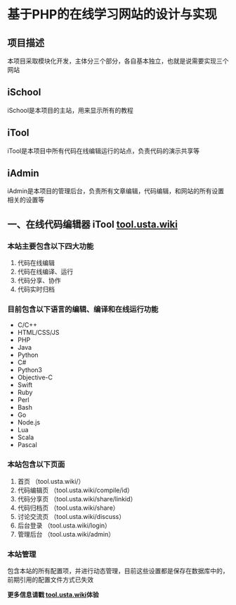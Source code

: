 基于PHP的在线学习网站的设计与实现
=============

## 项目描述
本项目采取模块化开发，主体分三个部分，各自基本独立，也就是说需要实现三个网站
	
## iSchool
iSchool是本项目的主站，用来显示所有的教程

## iTool
iTool是本项目中所有代码在线编辑运行的站点，负责代码的演示共享等

## iAdmin
iAdmin是本项目的管理后台，负责所有文章编辑，代码编辑，和网站的所有设置相关的设置等

## 一、在线代码编辑器 iTool  [tool.usta.wiki](http://tool.usta.wiki/)

### 本站主要包含以下四大功能

1. 代码在线编辑
2. 代码在线编译、运行
3. 代码分享、协作
4. 代码实时归档

### 目前包含以下语言的编辑、编译和在线运行功能

 - C/C++
 - HTML/CSS/JS 
 - PHP
 - Java
 - Python
 - C#
 - Python3
 - Objective-C
 - Swift
 - Ruby
 - Perl
 - Bash
 - Go
 - Node.js
 - Lua
 - Scala
 - Pascal

### 本站包含以下页面
1. 首页 （tool.usta.wiki/）
2. 代码编辑页   （tool.usta.wiki/compile/id）
3. 代码分享页   （tool.usta.wiki/share/linkid）
4. 代码归档页   （tool.usta.wiki/share）
5. 讨论交流页   （tool.usta.wiki/discuss）
6. 后台登录     （tool.usta.wiki/login）
7. 管理后台     （tool.usta.wiki/admin）

### 本站管理
包含本站的所有配置项，并进行动态管理，目前这些设置都是保存在数据库中的，前期引用的配置文件方式已失效

**更多信息请戳 [tool.usta.wiki](http://tool.usta.wiki/)体验**
